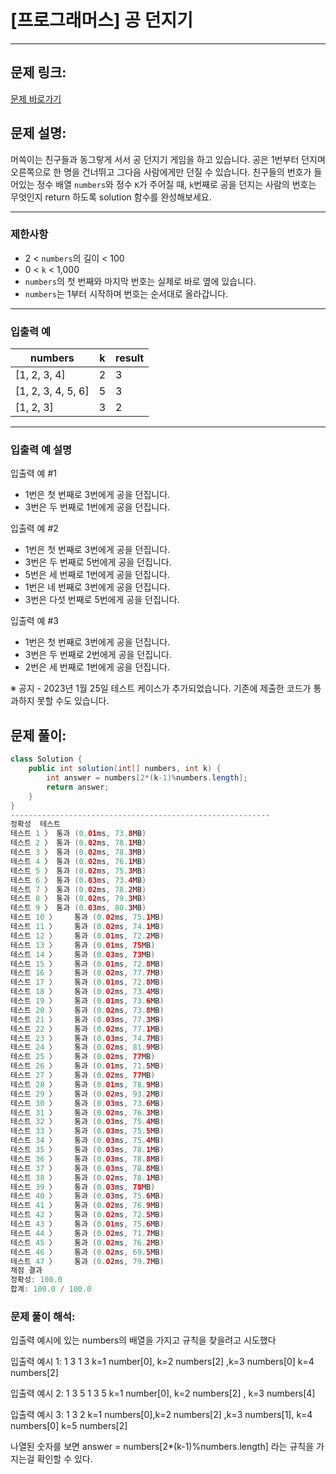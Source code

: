 # [프로그래머스] 공 던지기

---

## 문제 링크:

[문제 바로가기](https://school.programmers.co.kr/learn/courses/30/lessons/120843)

## 문제 설명:

머쓱이는 친구들과 동그랗게 서서 공 던지기 게임을 하고 있습니다. 공은 1번부터 던지며 오른쪽으로 한 명을 건너뛰고 그다음 사람에게만 던질 수 있습니다. 친구들의 번호가 들어있는 정수 배열 `numbers`와 정수 `K`가 주어질 때, `k`번째로 공을 던지는 사람의 번호는 무엇인지 return 하도록 solution 함수를 완성해보세요.

---

### 제한사항

- 2 < `numbers`의 길이 < 100
- 0 < `k` < 1,000
- `numbers`의 첫 번째와 마지막 번호는 실제로 바로 옆에 있습니다.
- `numbers`는 1부터 시작하며 번호는 순서대로 올라갑니다.

---

### 입출력 예

| numbers | k | result |
| --- | --- | --- |
| [1, 2, 3, 4] | 2 | 3 |
| [1, 2, 3, 4, 5, 6] | 5 | 3 |
| [1, 2, 3] | 3 | 2 |

---

### 입출력 예 설명

입출력 예 #1

- 1번은 첫 번째로 3번에게 공을 던집니다.
- 3번은 두 번째로 1번에게 공을 던집니다.

입출력 예 #2

- 1번은 첫 번째로 3번에게 공을 던집니다.
- 3번은 두 번째로 5번에게 공을 던집니다.
- 5번은 세 번째로 1번에게 공을 던집니다.
- 1번은 네 번째로 3번에게 공을 던집니다.
- 3번은 다섯 번째로 5번에게 공을 던집니다.

입출력 예 #3

- 1번은 첫 번째로 3번에게 공을 던집니다.
- 3번은 두 번째로 2번에게 공을 던집니다.
- 2번은 세 번째로 1번에게 공을 던집니다.

※ 공지 - 2023년 1월 25일 테스트 케이스가 추가되었습니다. 기존에 제출한 코드가 통과하지 못할 수도 있습니다.

## 문제 풀이:

```java
class Solution {
    public int solution(int[] numbers, int k) {
        int answer = numbers[2*(k-1)%numbers.length];
        return answer;
    }
}
----------------------------------------------------------
정확성  테스트
테스트 1 〉	통과 (0.01ms, 73.8MB)
테스트 2 〉	통과 (0.02ms, 78.1MB)
테스트 3 〉	통과 (0.02ms, 78.3MB)
테스트 4 〉	통과 (0.02ms, 76.1MB)
테스트 5 〉	통과 (0.02ms, 75.3MB)
테스트 6 〉	통과 (0.03ms, 73.4MB)
테스트 7 〉	통과 (0.02ms, 78.2MB)
테스트 8 〉	통과 (0.02ms, 79.3MB)
테스트 9 〉	통과 (0.03ms, 80.3MB)
테스트 10 〉	통과 (0.02ms, 75.1MB)
테스트 11 〉	통과 (0.02ms, 74.1MB)
테스트 12 〉	통과 (0.01ms, 72.2MB)
테스트 13 〉	통과 (0.01ms, 75MB)
테스트 14 〉	통과 (0.03ms, 73MB)
테스트 15 〉	통과 (0.01ms, 72.8MB)
테스트 16 〉	통과 (0.02ms, 77.7MB)
테스트 17 〉	통과 (0.01ms, 72.8MB)
테스트 18 〉	통과 (0.02ms, 73.4MB)
테스트 19 〉	통과 (0.01ms, 73.6MB)
테스트 20 〉	통과 (0.02ms, 73.8MB)
테스트 21 〉	통과 (0.03ms, 77.3MB)
테스트 22 〉	통과 (0.02ms, 77.1MB)
테스트 23 〉	통과 (0.03ms, 74.7MB)
테스트 24 〉	통과 (0.02ms, 81.9MB)
테스트 25 〉	통과 (0.02ms, 77MB)
테스트 26 〉	통과 (0.01ms, 71.5MB)
테스트 27 〉	통과 (0.02ms, 77MB)
테스트 28 〉	통과 (0.01ms, 78.9MB)
테스트 29 〉	통과 (0.02ms, 93.2MB)
테스트 30 〉	통과 (0.03ms, 73.6MB)
테스트 31 〉	통과 (0.02ms, 76.3MB)
테스트 32 〉	통과 (0.03ms, 75.4MB)
테스트 33 〉	통과 (0.03ms, 75.5MB)
테스트 34 〉	통과 (0.03ms, 75.4MB)
테스트 35 〉	통과 (0.03ms, 78.1MB)
테스트 36 〉	통과 (0.03ms, 78.8MB)
테스트 37 〉	통과 (0.03ms, 78.8MB)
테스트 38 〉	통과 (0.02ms, 78.1MB)
테스트 39 〉	통과 (0.03ms, 78MB)
테스트 40 〉	통과 (0.03ms, 75.6MB)
테스트 41 〉	통과 (0.02ms, 76.9MB)
테스트 42 〉	통과 (0.02ms, 72.5MB)
테스트 43 〉	통과 (0.01ms, 75.6MB)
테스트 44 〉	통과 (0.02ms, 71.7MB)
테스트 45 〉	통과 (0.02ms, 76.2MB)
테스트 46 〉	통과 (0.02ms, 69.5MB)
테스트 47 〉	통과 (0.02ms, 79.7MB)
채점 결과
정확성: 100.0
합계: 100.0 / 100.0
```

### **문제 풀이 해석:**

입출력 예시에 있는 numbers의 배열을 가지고 규칙을 찾을려고 시도했다

입출력 예시 1: 1 3 1 3 k=1 number[0], k=2 numbers[2] ,k=3 numbers[0] k=4 numbers[2]

입출력 예시 2: 1 3 5 1 3 5 k=1 number[0], k=2 numbers[2] , k=3 numbers[4]

입출력 예시 3: 1 3 2 k=1 numbers[0],k=2 numbers[2] ,k=3 numbers[1], k=4 numbers[0] k=5 numbers[2]

나열된 숫자를 보면 answer = numbers[2*(k-1)%numbers.length] 라는 규칙을 가지는걸 확인할 수 있다.